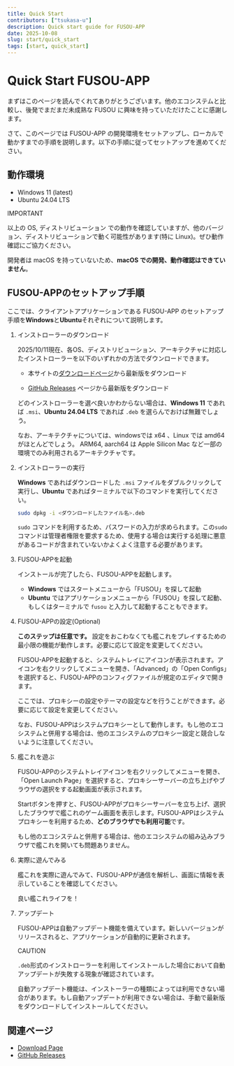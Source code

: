 ```yaml
---
title: Quick Start
contributors: ["tsukasa-u"]
description: Quick start guide for FUSOU-APP
date: 2025-10-08
slug: start/quick_start
tags: [start, quick_start]
---
```


# Quick Start FUSOU-APP

まずはこのページを読んでくれてありがとうございます。他のエコシステムと比較し、後発でまだまだ未成熟な FUSOU に興味を持っていただけたことに感謝します。

さて、このページでは FUSOU-APP の開発環境をセットアップし、ローカルで動かすまでの手順を説明します。以下の手順に従ってセットアップを進めてください。

## 動作環境

- Windows 11 (latest)
- Ubuntu 24.04 LTS

<aside important>
   IMPORTANT

以上の OS, ディストリビューション での動作を確認していますが、他のバージョン、ディストリビューションで動く可能性があります(特に Linux)。ぜひ動作確認にご協力ください。

</aside>

開発者は macOS を持っていないため、**macOS での開発、動作確認はできていません**。

## FUSOU-APPのセットアップ手順

ここでは、クライアントアプリケーションである FUSOU-APP のセットアップ手順を**Windows**と**Ubuntu**それぞれについて説明します。

1. インストローラーのダウンロード

   2025/10/11現在、各OS、ディストリビューション、アーキテクチャに対応したインストローラーを以下のいずれかの方法でダウンロードできます。

   - 本サイトの[ダウンロードページ](/download)から最新版をダウンロード

   - [GitHub Releases](https://github.com/tsukasa-u/FUSOU/releases/latest) ページから最新版をダウンロード

   どのインストローラーを選べ良いかわからない場合は、**Windows 11** であれば `.msi`、**Ubuntu 24.04 LTS** であれば `.deb` を選らんでおけば無難でしょう。

   なお、アーキテクチャについては、windowsでは x64 、Linux では amd64 がほとんどでしょう。 ARM64, aarch64 は Apple Silicon Mac など一部の環境でのみ利用されるアーキテクチャです。

2. インストローラーの実行

   **Windows** であればダウンロードした `.msi` ファイルをダブルクリックして実行し、**Ubuntu** であればターミナルで以下のコマンドを実行してください。

   ```bash
   sudo dpkg -i <ダウンロードしたファイル名>.deb
   ```

   `sudo` コマンドを利用するため、パスワードの入力が求められます。この`sudo` コマンドは管理者権限を要求するため、使用する場合は実行する処理に悪意があるコードが含まれていないかよくよく注意する必要があります。

3. FUSOU-APPを起動

   インストールが完了したら、FUSOU-APPを起動します。

   - **Windows** ではスタートメニューから「FUSOU」を探して起動
   - **Ubuntu** ではアプリケーションメニューから「FUSOU」を探して起動、もしくはターミナルで `fusou` と入力して起動することもできます。

4. FUSOU-APPの設定(Optional)

   **このステップは任意です。**
   設定をおこわなくても艦これをプレイするための最小限の機能が動作します。必要に応じて設定を変更してください。

   FUSOU-APPを起動すると、システムトレイにアイコンが表示されます。アイコンを右クリックしてメニューを開き、「Advanced」の「Open Configs」を選択すると、FUSOU-APPのコンフィグファイルが規定のエディタで開きます。

   ここでは、プロキシーの設定やテーマの設定などを行うことができます。必要に応じて設定を変更してください。

   なお、FUSOU-APPはシステムプロキシーとして動作します。もし他のエコシステムと併用する場合は、他のエコシステムのプロキシー設定と競合しないように注意してください。

5. 艦これを遊ぶ

   FUSOU-APPのシステムトレイアイコンを右クリックしてメニューを開き、「Open Launch Page」を選択すると、プロキシーサーバーの立ち上げやブラウザの選択をする起動画面が表示されます。

   Startボタンを押すと、FUSOU-APPがプロキシーサーバーを立ち上げ、選択したブラウザで艦これのゲーム画面を表示します。FUSOU-APPはシステムプロキシーを利用するため、**どのブラウザでも利用可能**です。

   もし他のエコシステムと併用する場合は、他のエコシステムの組み込みブラウザで艦これを開いても問題ありません。

6. 実際に遊んでみる

   艦これを実際に遊んでみて、FUSOU-APPが通信を解析し、画面に情報を表示していることを確認してください。

   良い艦これライフを！

7. アップデート

   FUSOU-APPは自動アップデート機能を備えています。新しいバージョンがリリースされると、アプリケーションが自動的に更新されます。

   <aside caution>
      CAUTION

   `.deb`形式のインストローラーを利用してインストールした場合において自動アップデートが失敗する現象が確認されています。

   自動アップデート機能は、インストーラーの種類によっては利用できない場合があります。もし自動アップデートが利用できない場合は、手動で最新版をダウンロードしてインストールしてください。

   </aside>

## 関連ページ

- [Download Page](/download)
- [GitHub Releases](https://github.com/tsukasa-u/FUSOU/releases/latest)
